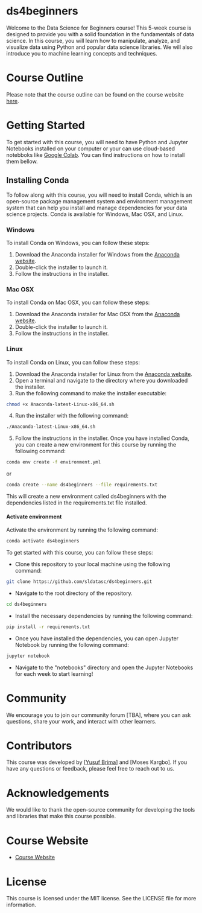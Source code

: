 # ds4beginners
Welcome to the Data Science for Beginners course! This 5-week course is designed to provide you with a solid foundation in the fundamentals of data science. In this course, you will learn how to manipulate, analyze, and visualize data using Python and popular data science libraries. We will also introduce you to machine learning concepts and techniques.

# Course Outline
Please note that the course outline can be found on the course website <a href="https://sldatasc.github.io/" target="_blank">here</a>.

# Getting Started
To get started with this course, you will need to have Python and Jupyter Notebooks installed on your computer or your can use cloud-based notebboks like <a href="https://colab.research.google.com/" target="_blank">Google Colab</a>. You can find instructions on how to install them bellow.

## Installing Conda

To follow along with this course, you will need to install Conda, which is an open-source package management system and environment management system that can help you install and manage dependencies for your data science projects. Conda is available for Windows, Mac OSX, and Linux.

### Windows

To install Conda on Windows, you can follow these steps:

1. Download the Anaconda installer for Windows from the [Anaconda website](https://www.anaconda.com/download#download-section).
2. Double-click the installer to launch it.
3. Follow the instructions in the installer.

### Mac OSX
To install Conda on Mac OSX, you can follow these steps:

1. Download the Anaconda installer for Mac OSX from the [Anaconda website](https://www.anaconda.com/products/individual#download-section).
2. Double-click the installer to launch it.
3. Follow the instructions in the installer.

### Linux
To install Conda on Linux, you can follow these steps:
1. Download the Anaconda installer for Linux from the [Anaconda website](https://www.anaconda.com/products/individual#download-section).
2. Open a terminal and navigate to the directory where you downloaded the installer.
3. Run the following command to make the installer executable:

``` bash 
chmod +x Anaconda-latest-Linux-x86_64.sh
```
4. Run the installer with the following command:
```bash
./Anaconda-latest-Linux-x86_64.sh
```
5. Follow the instructions in the installer.
Once you have installed Conda, you can create a new environment for this course by running the following command:
```bash
conda env create -f environment.yml
```
or 
```bash 
conda create --name ds4beginners --file requirements.txt
```
This will create a new environment called ds4beginners with the dependencies listed in the requirements.txt file installed.

#### Activate environment
Activate the environment by running the following command:
```bash
conda activate ds4beginners
```

To get started with this course, you can follow these steps:

- Clone this repository to your local machine using the following command:
```bash
git clone https://github.com/sldatasc/ds4beginners.git
```

- Navigate to the root directory of the repository.

```bash 
cd ds4beginners
```

- Install the necessary dependencies by running the following command:

```bash
pip install -r requirements.txt
```
- Once you have installed the dependencies, you can open Jupyter Notebook by running the following command:
```bash
jupyter notebook
```
- Navigate to the "notebooks" directory and open the Jupyter Notebooks for each week to start learning!

# Community
We encourage you to join our community forum [TBA], where you can ask questions, share your work, and interact with other learners.

# Contributors
This course was developed by [<a href="https://yusufbrima.github.io/" target="_blank">Yusuf Brima</a>] and [Moses Kargbo]. If you have any questions or feedback, please feel free to reach out to us.

# Acknowledgements
We would like to thank the open-source community for developing the tools and libraries that make this course possible. 

# Course Website
- <a href="https://sldatasc.github.io/" target="_blank">Course Website</a>

# License
This course is licensed under the MIT license. See the LICENSE file for more information.

<a href="" target="_blank"></a>